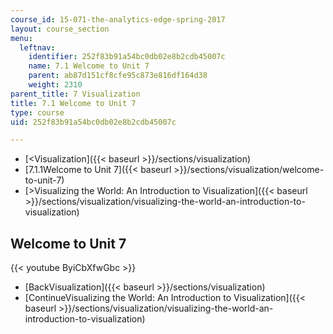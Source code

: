 ```yaml
---
course_id: 15-071-the-analytics-edge-spring-2017
layout: course_section
menu:
  leftnav:
    identifier: 252f83b91a54bc0db02e8b2cdb45007c
    name: 7.1 Welcome to Unit 7
    parent: ab87d151cf8cfe95c873e816df164d38
    weight: 2310
parent_title: 7 Visualization
title: 7.1 Welcome to Unit 7
type: course
uid: 252f83b91a54bc0db02e8b2cdb45007c

---
```


*   [<Visualization]({{< baseurl >}}/sections/visualization)
*   [7.1.1Welcome to Unit 7]({{< baseurl >}}/sections/visualization/welcome-to-unit-7)
*   [\>Visualizing the World: An Introduction to Visualization]({{< baseurl >}}/sections/visualization/visualizing-the-world-an-introduction-to-visualization)

Welcome to Unit 7
-----------------

{{< youtube ByiCbXfwGbc >}}

*   [BackVisualization]({{< baseurl >}}/sections/visualization)
*   [ContinueVisualizing the World: An Introduction to Visualization]({{< baseurl >}}/sections/visualization/visualizing-the-world-an-introduction-to-visualization)